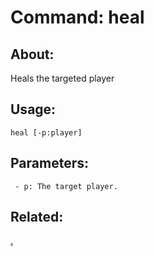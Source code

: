 Command: heal
====================

About:
--------------------
Heals the targeted player

Usage:
--------------------
```
heal [-p:player] 
```

Parameters:
--------------------
```
 - p: The target player.

```

Related:
--------------------
[.](index.md)
